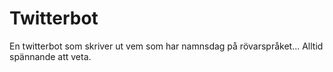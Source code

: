 # Twitterbot
En twitterbot som skriver ut vem som har namnsdag på rövarspråket... Alltid spännande att veta.
